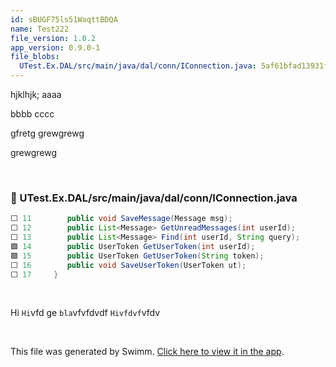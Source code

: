 ```yaml
---
id: sBUGF75ls51WaqttBDQA
name: Test222
file_version: 1.0.2
app_version: 0.9.0-1
file_blobs:
  UTest.Ex.DAL/src/main/java/dal/conn/IConnection.java: 5af61bfad13931ff870ad7e7ecf3789b057b7e88
---
```


hjklhjk; aaaa

bbbb cccc

gfretg grewgrewg

grewgrewg

<br/>

<!-- NOTE-swimm-snippet: the lines below link your snippet to Swimm -->
### 📄 UTest.Ex.DAL/src/main/java/dal/conn/IConnection.java
```java
⬜ 11     	public void SaveMessage(Message msg);
⬜ 12     	public List<Message> GetUnreadMessages(int userId);
⬜ 13     	public List<Message> Find(int userId, String query);
🟩 14     	public UserToken GetUserToken(int userId);
🟩 15     	public UserToken GetUserToken(String token);
⬜ 16     	public void SaveUserToken(UserToken ut);
⬜ 17     }
```

<br/>

Hi `Hi`vfd ge `bla`vfvfdvdf `Hivfdvf`vfdv

<br/>

This file was generated by Swimm. [Click here to view it in the app](https://swimm-web-app.web.app/repos/ls4DA2fLasmQuEbT4ipw/docs/sBUGF75ls51WaqttBDQA).